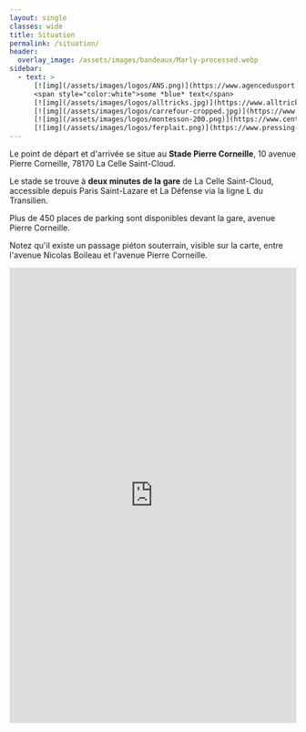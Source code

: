 ```yaml
---
layout: single
classes: wide
title: Situation
permalink: /situation/
header:
  overlay_image: /assets/images/bandeaux/Marly-processed.webp
sidebar:
  - text: >
      [![img](/assets/images/logos/ANS.png)](https://www.agencedusport.fr/)
      <span style="color:white">some *blue* text</span>
      [![img](/assets/images/logos/alltricks.jpg)](https://www.alltricks.fr/)
      [![img](/assets/images/logos/carrefour-cropped.jpg)](https://www.carrefour.fr/)
      [![img](/assets/images/logos/montesson-200.png)](https://www.centre-commercial.fr/carrefour-montesson/boutiques/)
      [![img](/assets/images/logos/ferplait.png)](https://www.pressing-fer-plait-yvelines.fr/)
---
```


Le point de départ et d'arrivée se situe au **Stade Pierre Corneille**,
10 avenue Pierre Corneille, 78170 La Celle Saint-Cloud.

Le stade se trouve à **deux minutes de la gare** de La Celle Saint-Cloud,
accessible depuis Paris Saint-Lazare et La Défense via la ligne L du
Transilien.

Plus de 450 places de parking sont disponibles devant la gare,
avenue Pierre Corneille.

Notez qu'il existe un passage piéton souterrain,
visible sur la carte,
entre l'avenue Nicolas Boileau et l'avenue Pierre Corneille.

<iframe src="https://www.google.com/maps/embed?pb=!1m14!1m8!1m3!1d3480.3694739260955!2d2.1324870927733315!3d48.84558854380694!3m2!1i1024!2i768!4f13.1!3m3!1m2!1s0x47e67d22b4a1a6f7%3A0x2ab672c6be5c0573!2sGymnase%20Pierre%20Corneille!5e1!3m2!1sen!2sfr!4v1687620920026!5m2!1sen!2sfr" width="100%" height="800" style="border:0;" allowfullscreen="" loading="lazy" referrerpolicy="no-referrer-when-downgrade"></iframe>
